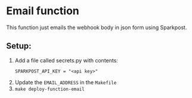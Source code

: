 # Email function
This function just emails the webhook body in json form using Sparkpost.

## Setup:
1. Add a file called secrets.py with contents:
   ```
   SPARKPOST_API_KEY = "<api key>"
   ```
1. Update the `EMAIL_ADDRESS` in the `Makefile`
1. `make deploy-function-email `
